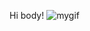 Hi body!
![mygif](https://steamuserimages-a.akamaihd.net/ugc/851595787015703856/393154D3563D16E1D154C25F691E3C3DF8D7480D/?imw=512&amp;imh=288&amp;ima=fit&amp;impolicy=Letterbox&amp;imcolor=%23000000&amp;letterbox=true)
